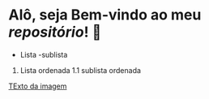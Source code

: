 # Alô, seja Bem-vindo ao meu _repositório_! 👋

- Lista
 -sublista

 1. Lista ordenada
    1.1 sublista ordenada

[TExto da imagem](https://getwallpapers.com/wallpaper/full/d/4/8/172485.jpg)


<!--
**gitpoet/gitpoet** is a ✨ _special_ ✨ repository because its `README.md` (this file) appears on your GitHub profile.

Here are some ideas to get you started:

- 🔭 I’m currently working on ...
- 🌱 I’m currently learning ...
- 👯 I’m looking to collaborate on ...
- 🤔 I’m looking for help with ...
- 💬 Ask me about ...
- 📫 How to reach me: ...
- 😄 Pronouns: ...
- ⚡ Fun fact: ...
-->
